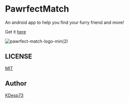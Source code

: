 # PawrfectMatch

An android app to help you find your furry friend and more!

Get it [here](https://kdesp73.github.io/petadoption-beta)

![pawrfect-match-logo-min(2)](https://github.com/KDesp73/PawrfectMatch/assets/63654361/f2da0635-1b21-402a-bc6f-77d19e53bb69)

## LICENSE

[MIT](./LICENSE)

## Author

[KDesp73](https://github.com/KDesp73)

